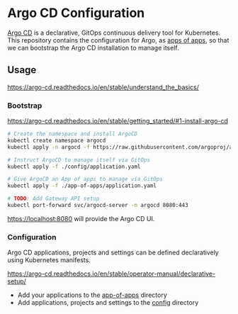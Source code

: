 # Argo CD Configuration

[Argo CD](https://argo-cd.readthedocs.io/en/stable/) is a declarative, GitOps continuous delivery tool for Kubernetes. This repository contains the configuration for Argo, as [apps of apps](https://argo-cd.readthedocs.io/en/stable/operator-manual/cluster-bootstrapping/), so that we can bootstrap the Argo CD installation to manage itself.

## Usage

<https://argo-cd.readthedocs.io/en/stable/understand_the_basics/>

### Bootstrap

<https://argo-cd.readthedocs.io/en/stable/getting_started/#1-install-argo-cd>

```sh
# Create the namespace and install ArgoCD
kubectl create namespace argocd
kubectl apply -n argocd -f https://raw.githubusercontent.com/argoproj/argo-cd/stable/manifests/install.yaml

# Instruct ArgoCD to manage itself via GitOps
kubectl apply -f ./config/application.yaml

# Give ArgoCD an App of apps to manage via GitOps
kubectl apply -f ./app-of-apps/application.yaml

# TODO: Add Gateway API setup
kubectl port-forward svc/argocd-server -n argocd 8080:443
```

<https://localhost:8080> will provide the Argo CD UI.

### Configuration

Argo CD applications, projects and settings can be defined declaratively using Kubernetes manifests.

<https://argo-cd.readthedocs.io/en/stable/operator-manual/declarative-setup/>

- Add your applications to the [app-of-apps](./app-of-apps/) directory
- Add applications, projects and settings to the [config](./config/) directory
